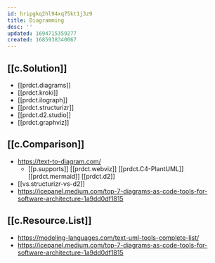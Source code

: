 ```yaml
---
id: hripgkq2hl94xq75kt1j3z9
title: Diagramming
desc: ''
updated: 1694715359277
created: 1685938340067
---
```


## [[c.Solution]]

- [[prdct.diagrams]]
- [[prdct.kroki]]
- [[prdct.ilograph]]
- [[prdct.structurizr]]
- [[prdct.d2.studio]]
- [[prdct.graphviz]]

## [[c.Comparison]]

- https://text-to-diagram.com/
  - [[p.supports]] [[prdct.webviz]] [[prdct.C4-PlantUML]]  [[prdct.mermaid]] [[prdct.d2]]
- [[vs.structurizr-vs-d2]]
- https://icepanel.medium.com/top-7-diagrams-as-code-tools-for-software-architecture-1a9dd0df1815


## [[c.Resource.List]]

- https://modeling-languages.com/text-uml-tools-complete-list/
- https://icepanel.medium.com/top-7-diagrams-as-code-tools-for-software-architecture-1a9dd0df1815